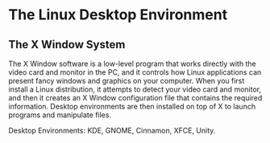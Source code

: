 # The Linux Desktop Environment
## The X Window System
The X Window software is a low-level program that works directly with the video card and monitor in the PC, and it controls how Linux applications can present fancy windows and graphics on your computer.
When you first install a Linux distribution, it attempts to detect your video card and monitor, and then it creates an X Window configuration file that contains the required information.
Desktop environments are then installed on top of X to launch programs and manipulate files.

Desktop Environments: KDE, GNOME, Cinnamon, XFCE, Unity.